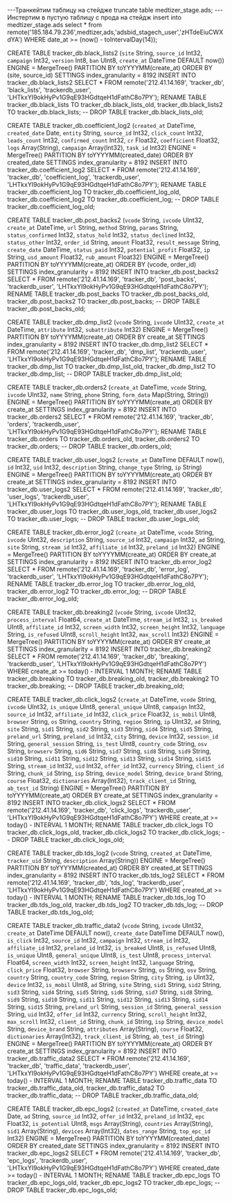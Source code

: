---Транкейтим таблицу на стейдже
truncate table medtizer_stage.ads;
---Инстертим в пустую таблицу с прода на стейдж
insert into medtizer_stage.ads select * from remote('185.184.79.236',medtizer,ads,'adsbid_stagech_user','zHTdeEiuCWXdYA') WHERE date_at >= (now() - toIntervalDay(14));


CREATE TABLE tracker_db.black_lists2 (`site` String, `source_id` Int32, `campaign` Int32, `version` Int8, `ban` UInt8, `create_at` DateTime DEFAULT now()) ENGINE = MergeTree() PARTITION BY toYYYYMM(create_at) ORDER BY (site, source_id) SETTINGS index_granularity = 8192
INSERT INTO tracker_db.black_lists2 SELECT * FROM remote('212.41.14.169', 'tracker_db', 'black_lists', 'trackerdb_user', 'LHTkxYI9okHyPv1G9qE93HGdtqeH1dFathC8o7PY');
RENAME TABLE tracker_db.black_lists TO tracker_db.black_lists_old, tracker_db.black_lists2 TO tracker_db.black_lists;
-- DROP TABLE tracker_db.black_lists_old;

CREATE TABLE tracker_db.coefficient_log2 (`created_at` DateTime, `created_date` Date, `entity` String, `source_id` Int32, `click_count` Int32, `leads_count` Int32, `confirmed_count` Int32, `cr` Float32, `coefficient` Float32, `logs` Array(String), `campaign` Array(Int32), `task_id` Int32) ENGINE = MergeTree() PARTITION BY toYYYYMM(created_date) ORDER BY created_date SETTINGS index_granularity = 8192
INSERT INTO tracker_db.coefficient_log2 SELECT * FROM remote('212.41.14.169', 'tracker_db', 'coefficient_log', 'trackerdb_user', 'LHTkxYI9okHyPv1G9qE93HGdtqeH1dFathC8o7PY');
RENAME TABLE tracker_db.coefficient_log TO tracker_db.coefficient_log_old, tracker_db.coefficient_log2 TO tracker_db.coefficient_log;
-- DROP TABLE tracker_db.coefficient_log_old;

CREATE TABLE tracker_db.post_backs2 (`vcode` String, `ivcode` UInt32, `create_at` DateTime, `url` String, `method` String, `params` String, `status_confirmed` Int32, `status_hold` Int32, `status_declined` Int32, `status_other` Int32, `order_id` String, `amount` Float32, `result_message` String, `create_date` DateTime, `status_paid` Int32, `potential_profit` Float32, `ip` String, `usd_amount` Float32, `rub_amount` Float32) ENGINE = MergeTree() PARTITION BY toYYYYMM(create_at) ORDER BY (vcode, order_id) SETTINGS index_granularity = 8192
INSERT INTO tracker_db.post_backs2 SELECT * FROM remote('212.41.14.169', 'tracker_db', 'post_backs', 'trackerdb_user', 'LHTkxYI9okHyPv1G9qE93HGdtqeH1dFathC8o7PY');
RENAME TABLE tracker_db.post_backs TO tracker_db.post_backs_old, tracker_db.post_backs2 TO tracker_db.post_backs;
-- DROP TABLE tracker_db.post_backs_old;

CREATE TABLE tracker_db.dmp_list2 (`vcode` String, `ivcode` UInt32, `create_at` DateTime, `attribute` Int32, `subattribute` Int32) ENGINE = MergeTree() PARTITION BY toYYYYMM(create_at) ORDER BY create_at SETTINGS index_granularity = 8192
INSERT INTO tracker_db.dmp_list2 SELECT * FROM remote('212.41.14.169', 'tracker_db', 'dmp_list', 'trackerdb_user', 'LHTkxYI9okHyPv1G9qE93HGdtqeH1dFathC8o7PY');
RENAME TABLE tracker_db.dmp_list TO tracker_db.dmp_list_old, tracker_db.dmp_list2 TO tracker_db.dmp_list;
-- DROP TABLE tracker_db.dmp_list_old;

CREATE TABLE tracker_db.orders2 (`create_at` DateTime, `vcode` String, `ivcode` UInt32, `name` String, `phone` String, `form_data` Map(String, String)) ENGINE = MergeTree() PARTITION BY toYYYYMM(create_at) ORDER BY create_at SETTINGS index_granularity = 8192
INSERT INTO tracker_db.orders2 SELECT * FROM remote('212.41.14.169', 'tracker_db', 'orders', 'trackerdb_user', 'LHTkxYI9okHyPv1G9qE93HGdtqeH1dFathC8o7PY');
RENAME TABLE tracker_db.orders TO tracker_db.orders_old, tracker_db.orders2 TO tracker_db.orders;
-- DROP TABLE tracker_db.orders_old;

CREATE TABLE tracker_db.user_logs2 (`create_at` DateTime DEFAULT now(), `id` Int32, `uid` Int32, `description` String, `change_type` String, `ip` String) ENGINE = MergeTree() PARTITION BY toYYYYMM(create_at) ORDER BY create_at SETTINGS index_granularity = 8192
INSERT INTO tracker_db.user_logs2 SELECT * FROM remote('212.41.14.169', 'tracker_db', 'user_logs', 'trackerdb_user', 'LHTkxYI9okHyPv1G9qE93HGdtqeH1dFathC8o7PY');
RENAME TABLE tracker_db.user_logs TO tracker_db.user_logs_old, tracker_db.user_logs2 TO tracker_db.user_logs;
-- DROP TABLE tracker_db.user_logs_old;

CREATE TABLE tracker_db.error_log2 (`create_at` DateTime, `vcode` String, `ivcode` UInt32, `description` String, `source_id` Int32, `campaign` Int32, `ad` String, `site` String, `stream_id` Int32, `affiliate_id` Int32, `preland_id` Int32) ENGINE = MergeTree() PARTITION BY toYYYYMM(create_at) ORDER BY create_at SETTINGS index_granularity = 8192
INSERT INTO tracker_db.error_log2 SELECT * FROM remote('212.41.14.169', 'tracker_db', 'error_log', 'trackerdb_user', 'LHTkxYI9okHyPv1G9qE93HGdtqeH1dFathC8o7PY');
RENAME TABLE tracker_db.error_log TO tracker_db.error_log_old, tracker_db.error_log2 TO tracker_db.error_log;
-- DROP TABLE tracker_db.error_log_old;


CREATE TABLE tracker_db.breaking2 (`vcode` String, `ivcode` UInt32, `process_interval` Float64, `create_at` DateTime, `stream_id` Int32, `is_breaked` UInt8, `affiliate_id` Int32, `screen_width` Int32, `screen_height` Int32, `language` String, `is_refused` UInt8, `scroll_height` Int32, `max_scroll` Int32) ENGINE = MergeTree() PARTITION BY toYYYYMM(create_at) ORDER BY create_at SETTINGS index_granularity = 8192
INSERT INTO tracker_db.breaking2 SELECT * FROM remote('212.41.14.169', 'tracker_db', 'breaking', 'trackerdb_user', 'LHTkxYI9okHyPv1G9qE93HGdtqeH1dFathC8o7PY') WHERE create_at >= today() - INTERVAL 1 MONTH;
RENAME TABLE tracker_db.breaking TO tracker_db.breaking_old, tracker_db.breaking2 TO tracker_db.breaking;
-- DROP TABLE tracker_db.breaking_old;

CREATE TABLE tracker_db.click_logs2 (`create_at` DateTime, `vcode` String, `ivcode` UInt32, `is_unique` UInt8, `general_unique` UInt8, `campaign` Int32, `source_id` Int32, `affiliate_id` Int32, `click_price` Float32, `is_mobil` UInt8, `browser` String, `os` String, `country` String, `region` String, `ip` UInt32, `ad` String, `site` String, `sid1` String, `sid2` String, `sid3` String, `sid4` String, `sid5` String, `preland_url` String, `preland_id` Int32, `city` String, `device` Int32, `session_id` String, `general_session` String, `is_test` UInt8, `country_code` String, `osv` String, `browserv` String, `sid6` String, `sid7` String, `sid8` String, `sid9` String, `sid10` String, `sid11` String, `sid12` String, `sid13` String, `sid14` String, `sid15` String, `stream_id` Int32, `uid` Int32, `offer_id` Int32, `currency` String, `client_id` String, `chunk_id` String, `isp` String, `device_model` String, `device_brand` String, `course` Float32, `dictionaries` Array(Int32), `track_client_id` String, `ab_test_id` String) ENGINE = MergeTree() PARTITION BY toYYYYMM(create_at) ORDER BY create_at SETTINGS index_granularity = 8192
INSERT INTO tracker_db.click_logs2 SELECT * FROM remote('212.41.14.169', 'tracker_db', 'click_logs', 'trackerdb_user', 'LHTkxYI9okHyPv1G9qE93HGdtqeH1dFathC8o7PY') WHERE create_at >= today() - INTERVAL 1 MONTH;
RENAME TABLE tracker_db.click_logs TO tracker_db.click_logs_old, tracker_db.click_logs2 TO tracker_db.click_logs;
-- DROP TABLE tracker_db.click_logs_old;

CREATE TABLE tracker_db.tds_log2 (`vcode` String, `created_at` DateTime, `tracker_uid` String, `description` Array(String)) ENGINE = MergeTree() PARTITION BY toYYYYMM(created_at) ORDER BY created_at SETTINGS index_granularity = 8192
INSERT INTO tracker_db.tds_log2 SELECT * FROM remote('212.41.14.169', 'tracker_db', 'tds_log', 'trackerdb_user', 'LHTkxYI9okHyPv1G9qE93HGdtqeH1dFathC8o7PY') WHERE created_at >= today() - INTERVAL 1 MONTH;
RENAME TABLE tracker_db.tds_log TO tracker_db.tds_log_old, tracker_db.tds_log2 TO tracker_db.tds_log;
-- DROP TABLE tracker_db.tds_log_old;

CREATE TABLE tracker_db.traffic_data2 (`vcode` String, `ivcode` UInt32, `create_at` DateTime DEFAULT now(), `create_date` DateTime DEFAULT now(), `is_click` Int32, `source_id` Int32, `campaign` Int32, `stream_id` Int32, `affiliate_id` Int32, `preland_id` Int32, `is_breaked` UInt8, `is_refused` UInt8, `is_unique` UInt8, `general_unique` UInt8, `is_test` UInt8, `process_interval` Float64, `screen_width` Int32, `screen_height` Int32, `language` String, `click_price` Float32, `browser` String, `browserv` String, `os` String, `osv` String, `country` String, `country_code` String, `region` String, `city` String, `ip` UInt32, `device` Int32, `is_mobil` UInt8, `ad` String, `site` String, `sid1` String, `sid2` String, `sid3` String, `sid4` String, `sid5` String, `sid6` String, `sid7` String, `sid8` String, `sid9` String, `sid10` String, `sid11` String, `sid12` String, `sid13` String, `sid14` String, `sid15` String, `preland_url` String, `session_id` String, `general_session` String, `uid` Int32, `offer_id` Int32, `currency` String, `scroll_height` Int32, `max_scroll` Int32, `client_id` String, `chunk_id` String, `isp` String, `device_model` String, `device_brand` String, `attributes` Array(String), `course` Float32, `dictionaries` Array(Int32), `track_client_id` String, `ab_test_id` String) ENGINE = MergeTree() PARTITION BY toYYYYMM(create_at) ORDER BY create_at SETTINGS index_granularity = 8192
INSERT INTO tracker_db.traffic_data2 SELECT * FROM remote('212.41.14.169', 'tracker_db', 'traffic_data', 'trackerdb_user', 'LHTkxYI9okHyPv1G9qE93HGdtqeH1dFathC8o7PY') WHERE create_at >= today() - INTERVAL 1 MONTH;
RENAME TABLE tracker_db.traffic_data TO tracker_db.traffic_data_old, tracker_db.traffic_data2 TO tracker_db.traffic_data;
-- DROP TABLE tracker_db.traffic_data_old;


CREATE TABLE tracker_db.epc_logs2 (`created_at` DateTime, `created_date` Date, `ad` String, `source_id` Int32, `offer_id` Int32, `preland_id` Int32, `epc` Float32, `is_potential` UInt8, `msgs` Array(String), `countries` Array(String), `sid1` Array(String), `devices` Array(Int32), `dates_range` String, `top_epc_id` Int32) ENGINE = MergeTree() PARTITION BY toYYYYMM(created_date) ORDER BY created_date SETTINGS index_granularity = 8192
INSERT INTO tracker_db.epc_logs2 SELECT * FROM remote('212.41.14.169', 'tracker_db', 'epc_logs', 'trackerdb_user', 'LHTkxYI9okHyPv1G9qE93HGdtqeH1dFathC8o7PY') WHERE created_date >= today() - INTERVAL 1 MONTH;
RENAME TABLE tracker_db.epc_logs TO tracker_db.epc_logs_old, tracker_db.epc_logs2 TO tracker_db.epc_logs;
-- DROP TABLE tracker_db.epc_logs_old;